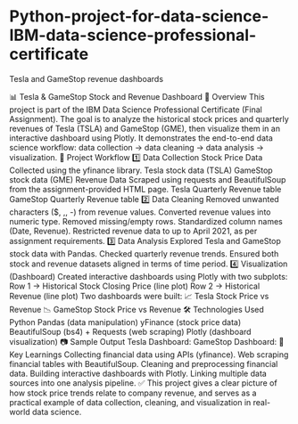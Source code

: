 # Python-project-for-data-science-IBM-data-science-professional-certificate
Tesla and GameStop revenue dashboards

📊 Tesla & GameStop Stock and Revenue Dashboard
📖 Overview
This project is part of the IBM Data Science Professional Certificate (Final Assignment).
The goal is to analyze the historical stock prices and quarterly revenues of Tesla (TSLA) and GameStop (GME), then visualize them in an interactive dashboard using Plotly.
It demonstrates the end-to-end data science workflow: data collection → data cleaning → data analysis → visualization.
🚀 Project Workflow
1️⃣ Data Collection
Stock Price Data
Collected using the yfinance library.
Tesla stock data (TSLA)
GameStop stock data (GME)
Revenue Data
Scraped using requests and BeautifulSoup from the assignment-provided HTML page.
Tesla Quarterly Revenue table
GameStop Quarterly Revenue table
2️⃣ Data Cleaning
Removed unwanted characters ($, ,, -) from revenue values.
Converted revenue values into numeric type.
Removed missing/empty rows.
Standardized column names (Date, Revenue).
Restricted revenue data to up to April 2021, as per assignment requirements.
3️⃣ Data Analysis
Explored Tesla and GameStop stock data with Pandas.
Checked quarterly revenue trends.
Ensured both stock and revenue datasets aligned in terms of time period.
4️⃣ Visualization (Dashboard)
Created interactive dashboards using Plotly with two subplots:
Row 1 → Historical Stock Closing Price (line plot)
Row 2 → Historical Revenue (line plot)
Two dashboards were built:
📈 Tesla Stock Price vs Revenue
📉 GameStop Stock Price vs Revenue
🛠️ Technologies Used
Python
Pandas (data manipulation)
yFinance (stock price data)
BeautifulSoup (bs4) + Requests (web scraping)
Plotly (dashboard visualization)
📷 Sample Output
Tesla Dashboard:
GameStop Dashboard:
📌 Key Learnings
Collecting financial data using APIs (yfinance).
Web scraping financial tables with BeautifulSoup.
Cleaning and preprocessing financial data.
Building interactive dashboards with Plotly.
Linking multiple data sources into one analysis pipeline.
✅ This project gives a clear picture of how stock price trends relate to company revenue, and serves as a practical example of data collection, cleaning, and visualization in real-world data science.
